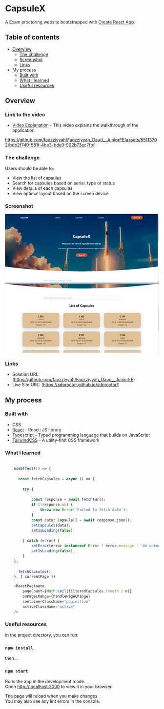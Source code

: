 # CapsuleX

A Exam proctoring website bootstrapped with [Create React App](https://github.com/facebook/create-react-app).

## Table of contents

- [Overview](#overview)
  - [The challenge](#the-challenge)
  - [Screenshot](#screenshot)
  - [Links](#links)
- [My process](#my-process)
  - [Built with](#built-with)
  - [What I learned](#what-i-learned)
  - [Useful resources](#useful-resources)

## Overview

### Link to the video
- [Video Explanation](https://drive.google.com/file/d/1pYeD3E-AfNlgYcgPNcm9Ahchs8HaZtRP/view?usp=sharing) - This video explains the walkthrough of the application

https://github.com/faozziyyah/Faozziyyah_Daud__JuniorFE/assets/65113702/bdb2f740-581f-4be3-bde9-902b73ec7fbf

### The challenge

Users should be able to:

- View the list of capsules
- Search for capsules based on serial, type or status
- View details of each capsules
- View optimal layout based on the screen device

### Screenshot

![](src/assets/screenshot.png)
![](src/assets/screenshot1.png)

### Links

- Solution URL: (https://github.com/faozziyyah/Faozziyyah_Daud__JuniorFE)
- Live Site URL: (https://sdproctor.github.io/sdproctor/)

## My process
### Built with

- CSS
- [React](https://reactjs.org/) - React: JS library
- [Typescript](https://www.typescriptlang.org/) - Typed programming language that builds on JavaScript
- [TailwindCSS](https://tailwindcss.com/) - A utility-first CSS framework

### What I learned

```React.js
  
    useEffect(() => {
      
      const fetchCapsules = async () => {

        try {
          
            const response = await fetch(url);
            if (!response.ok) {
                throw new Error('Failed to fetch data');
            }
            const data: Capsule[] = await response.json();
            setCapsules(data);
            setIsLoading(false);

        } catch (error) {
            setError(error instanceof Error ? error.message : 'An unknown error occurred');
            setIsLoading(false);
        }
    };
  
      fetchCapsules()
    }, [ currentPage ])
```
```React.js
    <ReactPaginate
        pageCount={Math.ceil(filteredCapsules.length / n)}
        onPageChange={handlePageChange}
        containerClassName="pagination"
        activeClassName="active"
    />
```

### Useful resources

In the project directory, you can run:

### `npm install` 

then...

### `npm start`

Runs the app in the development mode.\
Open [http://localhost:3000](http://localhost:3000) to view it in your browser.

The page will reload when you make changes.\
You may also see any lint errors in the console.
